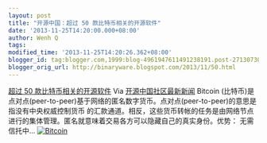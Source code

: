 ```yaml
---
layout: post
title: "开源中国：超过 50 款比特币相关的开源软件"
date: '2013-11-25T14:20:00.000+08:00'
author: Wenh Q
tags:
modified_time: '2013-11-25T14:20:26.362+08:00'
blogger_id: tag:blogger.com,1999:blog-4961947611491238191.post-271307307282954417
blogger_orig_url: http://binaryware.blogspot.com/2013/11/50.html
---
```

[超过 50
款比特币相关的开源软件](http://www.oschina.net/project/tag/425/bitcoin)
Via [开源中国社区最新新闻](http://www.oschina.net/?from=rss)
Bitcoin
(比特币)是点对点(peer-to-peer)基于网络的匿名数字货币。点对点(peer-to-peer)的意思是指没有中央权威控制货币
的汇款通道。相反，这些货币转帐的任务是由网络节点进行的集体管理。匿名就意味着交易各方可以隐藏自己的真实身份。优势：
无需信托中...
[![Bitcoin](http://www.oschina.net/uploads/img/201007/12110721_5Gs7.png)](http://www.oschina.net/p/bitcoin "Bitcoin")
